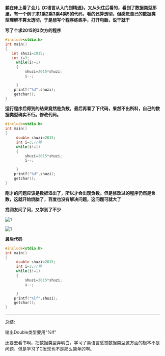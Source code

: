 **躺在床上看了会儿《C语言从入门到精通》，又从头往后看的，看到了数据类型那里，有一个例子求1乘2乘3乘4乘5的代码，看的还算透彻，但感觉自己的数据类型理解不算太透彻，于是想写个程序练练手，打开电脑，说干就干**

**写了个求2015的3次方的程序**

```c
#include<stdio.h>
int main()
{
   int shuzi=2015;
   int i=3;
	 while(i!=1)
	 {
		 shuzi=2015*shuzi;
		 i--;

	 }
	printf("%d",shuzi);
	getchar();
}
```

**运行程序后得到的结果竟然是负数，最后再看了下代码，果然不出所料，自己的数据类型确实不行。修改代码。**

```c
#include<stdio.h>
int main()
{
     double shuzi=2015;
     int i=3;//幂
	 while(i!=1)
	 {
		 shuzi=2015*shuzi;
		 i--;

	 }
	printf("%d",shuzi);
	getchar();
}
```

**刚才的问题应该是数据溢出了，所以才会出现负数。但是修改过的程序仍然是负数，这就开始烧脑了，百度也没有解决问题，这问题可就大了**

**找网友问了问，又学到了不少**

![1](http://images.cnblogs.com/cnblogs_com/slover/1202587/o_QQ%e6%8b%bc%e9%9f%b3%e6%88%aa%e5%9b%be20180712184228.png)

![1](http://images.cnblogs.com/cnblogs_com/slover/1202587/o_QQ%e6%8b%bc%e9%9f%b3%e6%88%aa%e5%9b%be20180712184257.png)

**最后代码**

```c
#include<stdio.h>
int main()
{
     double shuzi=2015;
     int i=3;//幂
	 while(i!=1)
	 {
		 shuzi=2015*shuzi;
		 i--;

	 }
	printf("%lf",shuzi);
	getchar();
}
```
---
总结:

输出Double类型要用"%lf"

还要去看书啊，把数据类型弄明白，学习了易语言感觉数据类型这方面的根本不是问题，但是学习了C发现也不是那么简单的啊。





